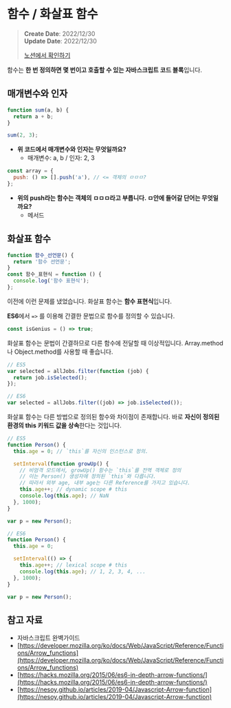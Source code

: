 # 함수 / 화살표 함수

> **Create Date**: 2022/12/30  
> **Update Date**: 2022/12/30
>
> [노션에서 확인하기](https://areumsheep.notion.site/71601abbc6264d808f880e539d28b037)

함수는 **한 번 정의하면 몇 번이고 호출할 수 있는 자바스크립트 코드 블록**입니다.

## 매개변수와 인자

```jsx
function sum(a, b) {
  return a + b;
}

sum(2, 3);
```

- **위 코드에서 매개변수와 인자는 무엇일까요?**
  - 매개변수: a, b / 인자: 2, 3

```jsx
const array = {
  push: () => [].push('a'), // <= 객체의 ㅁㅁㅁ?
};
```

- **위의 push라는 함수는 객체의 ㅁㅁㅁ라고 부릅니다. ㅁ안에 들어갈 단어는 무엇일까요?**
  - 메서드

## 화살표 함수

```jsx
function 함수_선언문() {
  return '함수 선언문';
}
const 함수_표현식 = function () {
  console.log('함수 표현식');
};
```

이전에 이런 문제를 냈었습니다.
화살표 함수는 **함수 표현식**입니다.

**ES6**에서 `=>` 를 이용해 간결한 문법으로 함수를 정의할 수 있습니다.

```jsx
const isGenius = () => true;
```

화살표 함수는 문법이 간결하므로 다른 함수에 전달할 때 이상적입니다.
Array.method나 Object.method를 사용할 때 좋습니다.

```jsx
// ES5
var selected = allJobs.filter(function (job) {
  return job.isSelected();
});

// ES6
var selected = allJobs.filter((job) => job.isSelected());
```

화살표 함수는 다른 방법으로 정의된 함수와 차이점이 존재합니다.
바로 **자신이 정의된 환경의 this 키워드 값을 상속**한다는 것입니다.

```jsx
// ES5
function Person() {
  this.age = 0; // `this`를 자신의 인스턴스로 정의.

  setInterval(function growUp() {
    // 비엄격 모드에서, growUp() 함수는 `this`를 전역 객체로 정의
    // 이는 Person() 생성자에 정의된 `this`와 다릅니다.
    // 따라서 외부 age, 내부 age는 다른 Reference를 가지고 있습니다.
    this.age++; // dynamic scope # this
    console.log(this.age); // NaN
  }, 1000);
}

var p = new Person();

// ES6
function Person() {
  this.age = 0;

  setInterval(() => {
    this.age++; // lexical scope # this
    console.log(this.age); // 1, 2, 3, 4, ...
  }, 1000);
}

var p = new Person();
```

## 참고 자료

- 자바스크립트 완벽가이드
- [https://developer.mozilla.org/ko/docs/Web/JavaScript/Reference/Functions/Arrow_functions](https://developer.mozilla.org/ko/docs/Web/JavaScript/Reference/Functions/Arrow_functions)
- [https://hacks.mozilla.org/2015/06/es6-in-depth-arrow-functions/](https://hacks.mozilla.org/2015/06/es6-in-depth-arrow-functions/)
- [https://nesoy.github.io/articles/2019-04/Javascript-Arrow-function](https://nesoy.github.io/articles/2019-04/Javascript-Arrow-function)
